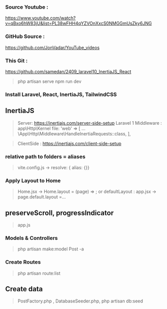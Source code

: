 ### Source Youtube :

https://www.youtube.com/watch?v=qBxo6hW83jU&list=PL38wFHH4qYZVOnXxcS0NMGGmUsZky6JNG

### GitHub Source :

https://github.com/JonVadar/YouTube_videos

### This Git :

https://github.com/samedan/2409_laravel10_InertiaJS_React

> php artisan serve
> npm run dev

### Install Laravel, React, InertiaJS, TailwindCSS

## InertiaJS

> Server: https://inertiajs.com/server-side-setup
> Laravel 1 Middleware : app\Http\Kernel file: 'web' => [ ... \App\Http\Middleware\HandleInertiaRequests::class, ],

> ClientSide : https://inertiajs.com/client-side-setup

### relative path to folders = aliases

> vite.config.js -> resolve: { alias: {}}

### Apply Layout to Home

> Home.jsx -> Home.layout = (page) => <Layout children={page} />;
> or defaultLayout : app.jsx -> page.default.layout =...

## preserveScroll, progressIndicator

> app.js

### Models & Controllers

> php artisan make:model Post -a

### Create Routes

> php artisan route:list

## Create data

> PostFactory.php , DatabaseSeeder.php, php artisan db:seed
